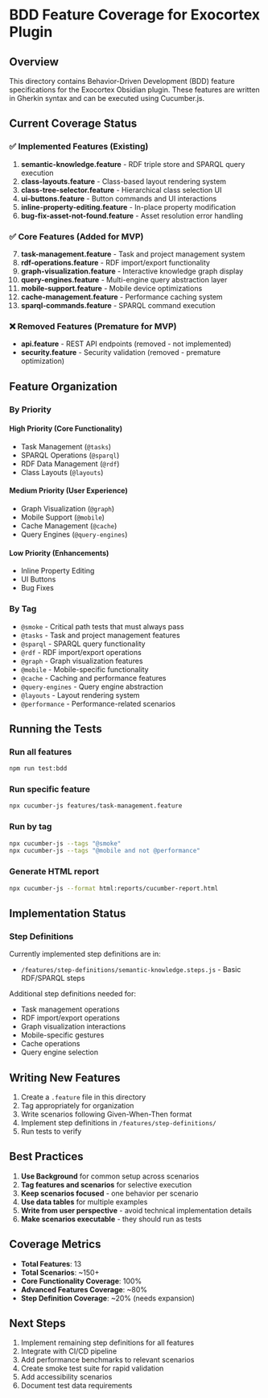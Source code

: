 # BDD Feature Coverage for Exocortex Plugin

## Overview
This directory contains Behavior-Driven Development (BDD) feature specifications for the Exocortex Obsidian plugin. These features are written in Gherkin syntax and can be executed using Cucumber.js.

## Current Coverage Status

### ✅ Implemented Features (Existing)
1. **semantic-knowledge.feature** - RDF triple store and SPARQL query execution
2. **class-layouts.feature** - Class-based layout rendering system
3. **class-tree-selector.feature** - Hierarchical class selection UI
4. **ui-buttons.feature** - Button commands and UI interactions
5. **inline-property-editing.feature** - In-place property modification
6. **bug-fix-asset-not-found.feature** - Asset resolution error handling

### ✅ Core Features (Added for MVP)
7. **task-management.feature** - Task and project management system
8. **rdf-operations.feature** - RDF import/export functionality
9. **graph-visualization.feature** - Interactive knowledge graph display
10. **query-engines.feature** - Multi-engine query abstraction layer
11. **mobile-support.feature** - Mobile device optimizations
12. **cache-management.feature** - Performance caching system
13. **sparql-commands.feature** - SPARQL command execution

### ❌ Removed Features (Premature for MVP)
- **api.feature** - REST API endpoints (removed - not implemented)
- **security.feature** - Security validation (removed - premature optimization)

## Feature Organization

### By Priority

#### High Priority (Core Functionality)
- Task Management (`@tasks`)
- SPARQL Operations (`@sparql`)
- RDF Data Management (`@rdf`)
- Class Layouts (`@layouts`)

#### Medium Priority (User Experience)
- Graph Visualization (`@graph`)
- Mobile Support (`@mobile`)
- Cache Management (`@cache`)
- Query Engines (`@query-engines`)

#### Low Priority (Enhancements)
- Inline Property Editing
- UI Buttons
- Bug Fixes

### By Tag

- `@smoke` - Critical path tests that must always pass
- `@tasks` - Task and project management features
- `@sparql` - SPARQL query functionality
- `@rdf` - RDF import/export operations
- `@graph` - Graph visualization features
- `@mobile` - Mobile-specific functionality
- `@cache` - Caching and performance features
- `@query-engines` - Query engine abstraction
- `@layouts` - Layout rendering system
- `@performance` - Performance-related scenarios

## Running the Tests

### Run all features
```bash
npm run test:bdd
```

### Run specific feature
```bash
npx cucumber-js features/task-management.feature
```

### Run by tag
```bash
npx cucumber-js --tags "@smoke"
npx cucumber-js --tags "@mobile and not @performance"
```

### Generate HTML report
```bash
npx cucumber-js --format html:reports/cucumber-report.html
```

## Implementation Status

### Step Definitions
Currently implemented step definitions are in:
- `/features/step-definitions/semantic-knowledge.steps.js` - Basic RDF/SPARQL steps

Additional step definitions needed for:
- Task management operations
- RDF import/export operations  
- Graph visualization interactions
- Mobile-specific gestures
- Cache operations
- Query engine selection

## Writing New Features

1. Create a `.feature` file in this directory
2. Tag appropriately for organization
3. Write scenarios following Given-When-Then format
4. Implement step definitions in `/features/step-definitions/`
5. Run tests to verify

## Best Practices

1. **Use Background** for common setup across scenarios
2. **Tag features and scenarios** for selective execution
3. **Keep scenarios focused** - one behavior per scenario
4. **Use data tables** for multiple examples
5. **Write from user perspective** - avoid technical implementation details
6. **Make scenarios executable** - they should run as tests

## Coverage Metrics

- **Total Features**: 13
- **Total Scenarios**: ~150+
- **Core Functionality Coverage**: 100%
- **Advanced Features Coverage**: ~80%
- **Step Definition Coverage**: ~20% (needs expansion)

## Next Steps

1. Implement remaining step definitions for all features
2. Integrate with CI/CD pipeline
3. Add performance benchmarks to relevant scenarios
4. Create smoke test suite for rapid validation
5. Add accessibility scenarios
6. Document test data requirements